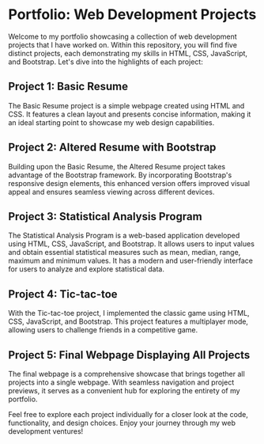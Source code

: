 # Portfolio: Web Development Projects

Welcome to my portfolio showcasing a collection of web development projects that I have worked on. Within this repository, you will find five distinct projects, each demonstrating my skills in HTML, CSS, JavaScript, and Bootstrap. Let's dive into the highlights of each project:

## Project 1: Basic Resume

The Basic Resume project is a simple webpage created using HTML and CSS. It features a clean layout and presents concise information, making it an ideal starting point to showcase my web design capabilities.

## Project 2: Altered Resume with Bootstrap

Building upon the Basic Resume, the Altered Resume project takes advantage of the Bootstrap framework. By incorporating Bootstrap's responsive design elements, this enhanced version offers improved visual appeal and ensures seamless viewing across different devices.

## Project 3: Statistical Analysis Program

The Statistical Analysis Program is a web-based application developed using HTML, CSS, JavaScript, and Bootstrap. It allows users to input values and obtain essential statistical measures such as mean, median, range, maximum and minimum values. It has a modern and user-friendly interface for users to analyze and explore statistical data.

## Project 4: Tic-tac-toe

With the Tic-tac-toe project, I implemented the classic game using HTML, CSS, JavaScript, and Bootstrap. This project features a multiplayer mode, allowing users to challenge friends in a competitive game.

## Project 5: Final Webpage Displaying All Projects

The final webpage is a comprehensive showcase that brings together all projects into a single webpage. With seamless navigation and project previews, it serves as a convenient hub for exploring the entirety of my portfolio.

Feel free to explore each project individually for a closer look at the code, functionality, and design choices. Enjoy your journey through my web development ventures!


